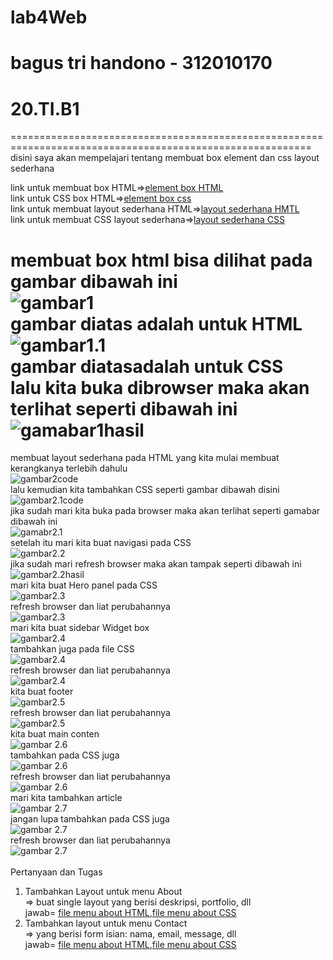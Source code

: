 # lab4Web
# bagus tri handono - 312010170
# 20.TI.B1
==========================================================================================================
disini saya akan mempelajari tentang membuat box element dan css layout sederhana</br>

link untuk membuat box HTML=>[element box HTML](box/lab4_box.html)</br>
link untuk CSS box HTML=>[element box css](box/lab4_box.css)</br>
link untuk membuat layout sederhana HTML=>[layout sederhana HMTL](layout/home.html)</br>
link untuk membuat CSS layout sederhana=>[layout sederhana CSS](layout/style.css)</br>

membuat box html bisa dilihat pada gambar dibawah ini</br>
![gambar1](foto/ss1code.jpg)</br>
gambar diatas adalah untuk HTML </br>
![gambar1.1](foto/ss1.1code.jpg)</br>
gambar diatasadalah untuk CSS</br>
lalu kita buka dibrowser maka akan terlihat seperti dibawah ini</br>
![gamabar1hasil](foto/ss1hasil.jpg)</br>
===================================================================================================
membuat layout sederhana pada HTML yang kita mulai membuat kerangkanya terlebih dahulu</br>
![gambar2code](foto/ss2code.jpg)</br>
 lalu kemudian kita tambahkan CSS seperti gambar dibawah disini</br>
![gambar2.1code](foto/sscode2.1.jpg)</br>
 jika sudah mari kita buka pada browser maka akan terlihat seperti gamabar dibawah ini</br>
![gamabr2.1](foto/ss2.1hasil.jpg)</br>
 setelah itu mari kita buat navigasi pada CSS</br>
![gambar2.2](foto/sscode2.2.jpg)</br>
 jika sudah mari refresh browser maka akan tampak seperti dibawah ini</br>
![gambar2.2hasil](foto/ss2.2hasil.jpg)</br>
 mari kita buat Hero panel pada CSS</br>
![gambar2.3](foto/sscode2.3.jpg)</br>
 refresh browser dan liat perubahannya</br>
![gambar2.3](foto/sshasil2.3.jpg)</br>
 mari kita buat sidebar Widget box</br>
![gambar2.4](foto/sscode2.4.1.jpg)</br>
 tambahkan juga pada file CSS</br>
![gambar2.4](foto/sscode2.4.1.jpg)</br>
 refresh browser dan liat perubahannya</br>
![gambar2.4](foto/ss2.4hasil.jpg)</br>
 kita buat footer</br>
![gambar2.5](foto/sscode2.5.jpg)</br>
 refresh browser dan liat perubahannya</br>
![gambar2.5](foto/sshasil2.5.jpg)</br>
 kita buat main conten </br>
![gambar 2.6](foto/sscode2.6.1.jpg)</br>
 tambahkan pada CSS juga </br>
![gambar 2.6](foto/sscode2.6.2.jpg)</br>
 refresh browser dan liat perubahannya</br>
![gambar 2.6](foto/sshasil2.6.jpg)</br>
 mari kita tambahkan article</br>
![gambar 2.7](foto/sscode2.6.1.jpg)</br>
 jangan lupa tambahkan pada CSS juga</br>
![gambar 2.7](foto/sscode2.6.2.jpg)</br>
 refresh browser dan liat perubahannya</br>
![gambar 2.7](foto/sshasil2.7.jpg)</br>
</br>
Pertanyaan dan Tugas</br>
1. Tambahkan Layout untuk menu About</br>
=> buat single layout yang berisi deskripsi, portfolio, dll</br>
jawab= [file menu about HTML](layout/about.html),[file menu about CSS](layout/style_about.css)</br>
2. Tambahkan layout untuk menu Contact</br>
=> yang berisi form isian: nama, email, message, dll</br>
jawab= [file menu about HTML](layout/about.html),[file menu about CSS](layout/style_about.css)</br>
